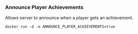 
### Announce Player Achievements

Allows server to announce when a player gets an achievement.

    docker run -d -e ANNOUNCE_PLAYER_ACHIEVEMENTS=true
